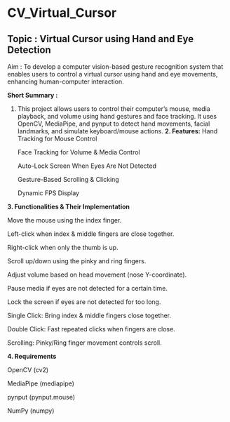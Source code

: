 # CV_Virtual_Cursor

## Topic : Virtual Cursor using Hand and Eye Detection

Aim : To develop a computer vision-based gesture recognition system that enables users to control a
virtual cursor using hand and eye movements, enhancing human-computer interaction.

**Short Summary :**
1. This project allows users to control their computer’s mouse, media playback, and volume using hand gestures and face tracking. It uses OpenCV, MediaPipe, and pynput to detect hand movements, facial landmarks, and simulate keyboard/mouse actions.
**2. Features:**
   Hand Tracking for Mouse Control
   
   Face Tracking for Volume & Media Control
   
   Auto-Lock Screen When Eyes Are Not Detected
   
   Gesture-Based Scrolling & Clicking
   
   Dynamic FPS Display
   
**3. Functionalities & Their Implementation**
   
   Move the mouse using the index finger.
   
   Left-click when index & middle fingers are close together.
   
   Right-click when only the thumb is up.
   
   Scroll up/down using the pinky and ring fingers.

   Adjust volume based on head movement (nose Y-coordinate).
   
   Pause media if eyes are not detected for a certain time.
   
   Lock the screen if eyes are not detected for too long.

   Single Click: Bring index & middle fingers close together.
   
   Double Click: Fast repeated clicks when fingers are close.
   
   Scrolling: Pinky/Ring finger movement controls scroll.
   
**4. Requirements**
   
   OpenCV (cv2)
   
   MediaPipe (mediapipe)
   
   pynput (pynput.mouse)
   
   NumPy (numpy)
